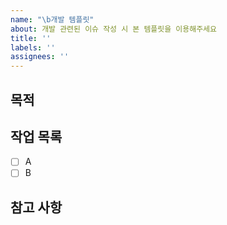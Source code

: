 ```yaml
---
name: "\b개발 템플릿"
about: 개발 관련된 이슈 작성 시 본 템플릿을 이용해주세요
title: ''
labels: ''
assignees: ''
---
```


## 목적

## 작업 목록

- [ ] A
- [ ] B

## 참고 사항
